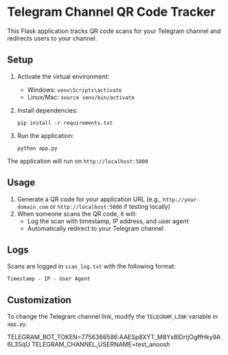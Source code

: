 # Telegram Channel QR Code Tracker

This Flask application tracks QR code scans for your Telegram channel and redirects users to your channel.

## Setup

1. Activate the virtual environment:
   - Windows: `venv\Scripts\activate`
   - Linux/Mac: `source venv/bin/activate`

2. Install dependencies:
   ```
   pip install -r requirements.txt
   ```

3. Run the application:
   ```
   python app.py
   ```

The application will run on `http://localhost:5000`

## Usage

1. Generate a QR code for your application URL (e.g., `http://your-domain.com` or `http://localhost:5000` if testing locally)
2. When someone scans the QR code, it will:
   - Log the scan with timestamp, IP address, and user agent
   - Automatically redirect to your Telegram channel

## Logs

Scans are logged in `scan_log.txt` with the following format:
```
Timestamp - IP - User Agent
```

## Customization

To change the Telegram channel link, modify the `TELEGRAM_LINK` variable in `app.py`. 

TELEGRAM_BOT_TOKEN=7756366586:AAESp8XYT_M8Yx8lDrtjOgffHky9A6L3SqU
TELEGRAM_CHANNEL_USERNAME=test_anoosh 